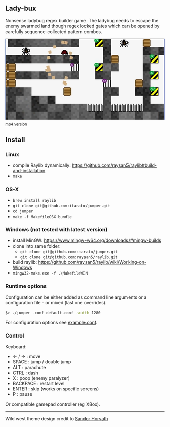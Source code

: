 Lady-bux
--------

Nonsense ladybug regex builder game. The ladybug needs to escape the enemy swarmed land though regex locked gates which can be opened by carefully sequence-collected pattern combos.

[![Watch the video](misc/thumb.png)](misc/test_run.webm)
<small>[mp4 version](misc/test_run.mp4)</small>

## Install

### Linux

- compile Raylib dynamically: https://github.com/raysan5/raylib#build-and-installation
- `make`

### OS-X

- `brew install raylib`
- `git clone git@github.com:itarato/jumper.git`
- `cd jumper`
- `make -f MakefileOSX bundle`

### Windows (not tested with latest version)

- install MinGW: https://www.mingw-w64.org/downloads/#mingw-builds
- clone into same folder:
  - `git clone git@github.com:itarato/jumper.git`
  - `git clone git@github.com:raysan5/raylib.git`
- build raylib: https://github.com/raysan5/raylib/wiki/Working-on-Windows
- `mingw32-make.exe -f .\MakefileWIN`

### Runtime options

Configuration can be either added as command line arguments or a configuration file - or mixed (last one overrides).

```bash
$> ./jumper -conf default.conf -width 1280
```

For configuration options see [example.conf](./example.conf).

### Control

Keyboard:

* ← / → : move
* SPACE : jump / double jump
* ALT   : parachute
* CTRL  : dash
* X     : poop (enemy paralyzer)
* BACKPACE : restart level
* ENTER : skip (works on specific screens)
* P     : pause

Or compatible gamepad controller (eg XBox).

---

Wild west theme design credit to [Sandor Horvath](https://www.behance.net/lexdraw/appreciated)

